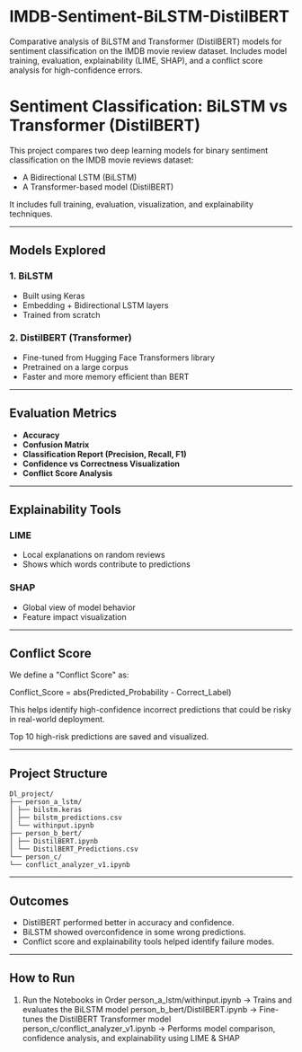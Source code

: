 # IMDB-Sentiment-BiLSTM-DistilBERT
Comparative analysis of BiLSTM and Transformer (DistilBERT) models for sentiment classification on the IMDB movie review dataset. Includes model training, evaluation, explainability (LIME, SHAP), and a conflict score analysis for high-confidence errors.

# Sentiment Classification: BiLSTM vs Transformer (DistilBERT)
This project compares two deep learning models for binary sentiment classification on the IMDB movie reviews dataset:
- A Bidirectional LSTM (BiLSTM)
- A Transformer-based model (DistilBERT)

It includes full training, evaluation, visualization, and explainability techniques.

---

## Models Explored

### 1. BiLSTM
- Built using Keras
- Embedding + Bidirectional LSTM layers
- Trained from scratch

### 2. DistilBERT (Transformer)
- Fine-tuned from Hugging Face Transformers library
- Pretrained on a large corpus
- Faster and more memory efficient than BERT

---

## Evaluation Metrics

- **Accuracy**
- **Confusion Matrix**
- **Classification Report (Precision, Recall, F1)**
- **Confidence vs Correctness Visualization**
- **Conflict Score Analysis**

---

##  Explainability Tools

###  LIME
- Local explanations on random reviews
- Shows which words contribute to predictions

###  SHAP
- Global view of model behavior
- Feature impact visualization

---

## Conflict Score 

We define a "Conflict Score" as:

Conflict_Score = abs(Predicted_Probability - Correct_Label)

This helps identify high-confidence incorrect predictions that could be risky in real-world deployment.

Top 10 high-risk predictions are saved and visualized.

---

##  Project Structure
```
Dl_project/
├── person_a_lstm/
│ ├── bilstm.keras
│ ├── bilstm_predictions.csv
│ └── withinput.ipynb
├── person_b_bert/
│ ├── DistilBERT.ipynb
│ └── DistilBERT_Predictions.csv
└── person_c/
└── conflict_analyzer_v1.ipynb
```

---


## Outcomes
- DistilBERT performed better in accuracy and confidence.
- BiLSTM showed overconfidence in some wrong predictions.
- Conflict score and explainability tools helped identify failure modes.

---

##  How to Run
1. Run the Notebooks in Order
person_a_lstm/withinput.ipynb → Trains and evaluates the BiLSTM model
person_b_bert/DistilBERT.ipynb → Fine-tunes the DistilBERT Transformer model
person_c/conflict_analyzer_v1.ipynb → Performs model comparison, confidence analysis, and explainability using LIME & SHAP



